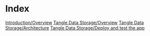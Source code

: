 # Index

[Introduction/Overview](/introduction/overview.md)
[Tangle Data Storage/Overview](/tangle-data-storage/overview.md)
[Tangle Data Storage/Architecture](/tangle-data-storage/architecture.md)
[Tangle Data Storage/Deploy and test the app](/tangle-data-storage/deployment-and-testing.md)